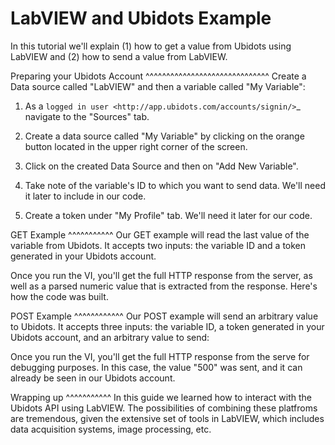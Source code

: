 LabVIEW and Ubidots Example
===========================

In this tutorial we'll explain (1) how to get a value from Ubidots using LabVIEW and (2) how to send a value from LabVIEW.
   
 
Preparing your Ubidots Account
^^^^^^^^^^^^^^^^^^^^^^^^^^^^^^
Create a Data source called "LabVIEW" and then a variable called "My Variable":

1. As a `logged in user <http://app.ubidots.com/accounts/signin/>`_
   navigate to the "Sources" tab.

2. Create a data source called "My Variable" by clicking
   on the orange button located in the upper right corner of the screen.

3. Click on the created Data Source and then on "Add New Variable".

4. Take note of the variable's ID to which you want to send data. We'll need it later to include in our code.

5. Create a token under "My Profile" tab. We'll need it later for our code.


GET Example
^^^^^^^^^^^
Our GET example will read the last value of the variable from Ubidots. It accepts two inputs: the variable ID and a token generated in your Ubidots account.

Once you run the VI, you'll get the full HTTP response from the server, as well as a parsed numeric value that is extracted from the response. Here's how the code was built.

POST Example
^^^^^^^^^^^^
Our POST example will send an arbitrary value to Ubidots. It accepts three inputs: the variable ID, a token generated in your Ubidots account, and an arbitrary value to send:

Once you run the VI, you'll get the full HTTP response from the serve for debugging purposes. In this case, the value "500" was sent, and it can already be seen in our Ubidots account.

Wrapping up
^^^^^^^^^^^
In this guide we learned how to interact with the Ubidots API using LabVIEW. The possibilities of combining these platfroms are tremendous, given the extensive set of tools in LabVIEW, which includes data acquisition systems, image processing, etc. 
